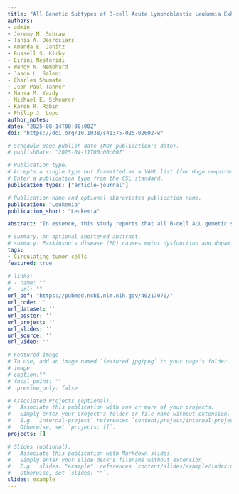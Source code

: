 ```yaml
---
title: "All Genetic Subtypes of B-cell Acute Lymphoblastic Leukemia Exhibit Increased Incidence Rates in Children with Down Syndrome" 
authors:
- admin
- Jeremy M. Schraw
- Tania A. Desrosiers
- Amanda E. Janitz
- Russell S. Kirby
- Eirini Nestoridi
- Wendy N. Nembhard
- Jason L. Salemi
- Charles Shumate
- Jean Paul Tanner
- Mahsa M. Yazdy
- Michael E. Scheurer
- Karen R. Rabin
- Philip J. Lupo
author_notes:
date: "2025-08-14T00:00:00Z"
doi: "https://doi.org/10.1038/s41375-025-02602-w"

# Schedule page publish date (NOT publication's date).
# publishDate: "2025-04-11T00:00:00Z"

# Publication type.
# Accepts a single type but formatted as a YAML list (for Hugo requirements).
# Enter a publication type from the CSL standard.
publication_types: ["article-journal"]

# Publication name and optional abbreviated publication name.
publication: "Leukemia"
publication_short: "Leukemia"

abstract: "In essence, this study reports that all B-cell ALL genetic subtypes—not just the previously known CRLF2-rearranged or JAK2-mutated forms—occur at higher incidence in children with Down syndrome. This broadening of scope signals the need to consider every subtype when addressing DS-associated leukemia."

# Summary. An optional shortened abstract.
# summary: Parkinson's disease (PD) causes motor dysfunction and dopaminergic cell death, with current treatments often leading to side effects. This study demonstrates that pretreating adipose-derived stem cells (ADSCs) with n-butylidenephthalide (BP), a compound with neuroprotective effects, enhances their therapeutic efficacy in a PD mouse model. Transplantation of BP-pretreated ADSCs improved motor symptoms and restored dopamine neuron levels, highlighting a promising strategy to enhance stem cell therapies for neurodegenerative diseases.
tags:
- Circulating tumor cells
featured: true

# links:
# - name: ""
#   url: ""
url_pdf: "https://pubmed.ncbi.nlm.nih.gov/40217070/"
url_code: ''
url_dataset: ''
url_poster: ''
url_project: ''
url_slides: ''
url_source: ''
url_video: ''

# Featured image
# To use, add an image named `featured.jpg/png` to your page's folder. 
# image:
# caption:""
# focal_point: ""
#  preview_only: false

# Associated Projects (optional).
#   Associate this publication with one or more of your projects.
#   Simply enter your project's folder or file name without extension.
#   E.g. `internal-project` references `content/project/internal-project/index.md`.
#   Otherwise, set `projects: []`.
projects: []

# Slides (optional).
#   Associate this publication with Markdown slides.
#   Simply enter your slide deck's filename without extension.
#   E.g. `slides: "example"` references `content/slides/example/index.md`.
#   Otherwise, set `slides: ""`.
slides: example
---
```


